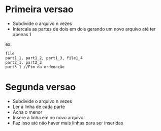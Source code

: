 # Primeira versao
- Subdivide o arquivo n vezes
- Intercala as partes de dois em dois gerando um novo arquivo até ter apenas 1 

ex: 
   
    file
    part1_1, part1_2, part1_3, file1_4 
    part2_1, part2_2
    part3_1 //Fim da ordenação

# Segunda versao

- Subdivide o arquivo n vezes
- Ler a linha de cada parte
- Acha o menor
- Insere a linha em no novo arquivo
- Faz isso até não haver mais linhas para ser inseridas